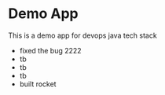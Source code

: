# Demo App
This is a demo app for devops java tech stack 
- fixed the bug 2222
- tb
- tb
- tb
- built rocket
